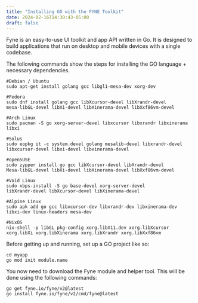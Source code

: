 ```yaml
---
title: "Installing GO with the FYNE Toolkit"
date: 2024-02-16T14:30:43-05:00
draft: false
---
```


Fyne is an easy-to-use UI toolkit and app API written in Go. It is designed to build applications that run on desktop and mobile devices with a single codebase.

The following commands show the steps for installing the GO language + necessary dependencies.
`````
#Debian / Ubuntu
sudo apt-get install golang gcc libgl1-mesa-dev xorg-dev

#Fedora 
sudo dnf install golang gcc libXcursor-devel libXrandr-devel 
mesa-libGL-devel libXi-devel libXinerama-devel libXxf86vm-devel

#Arch Linux
sudo pacman -S go xorg-server-devel libxcursor libxrandr libxinerama libxi

#Solus
sudo eopkg it -c system.devel golang mesalib-devel libxrandr-devel 
libxcursor-devel libxi-devel libxinerama-devel

#openSUSE
sudo zypper install go gcc libXcursor-devel libXrandr-devel 
Mesa-libGL-devel libXi-devel libXinerama-devel libXxf86vm-devel

#Void Linux
sudo xbps-install -S go base-devel xorg-server-devel 
libXrandr-devel libXcursor-devel libXinerama-devel

#Alpine Linux 
sudo apk add go gcc libxcursor-dev libxrandr-dev libxinerama-dev 
libxi-dev linux-headers mesa-dev

#NixOS 
nix-shell -p libGL pkg-config xorg.libX11.dev xorg.libXcursor 
xorg.libXi xorg.libXinerama xorg.libXrandr xorg.libXxf86vm
`````

Before getting up and running, set up a GO project like so:
`````
cd myapp
go mod init module.name
`````

You now need to download the Fyne module and helper tool. This will be done using the following commands:
`````
go get fyne.io/fyne/v2@latest
go install fyne.io/fyne/v2/cmd/fyne@latest
`````

